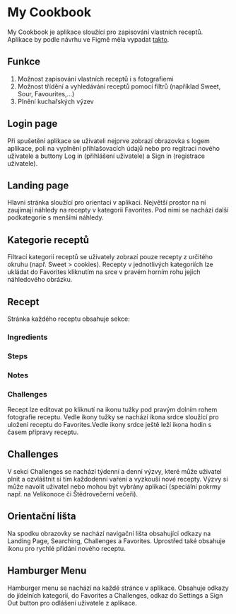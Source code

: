 ﻿# My Cookbook 
My Cookbook je aplikace sloužící pro zapisování vlastních receptů.</br>
Aplikace by podle návrhu ve Figmě měla vypadat <a href="https://www.figma.com/embed?embed_host=share&url=https%3A%2F%2Fwww.figma.com%2Ffile%2F14vbXilS1z5cxwfjdUWla9%2FUntitled%3Fnode-id%3D0%253A1%26t%3DLYRf8cSZyKihxrol-1">takto</a>.
## Funkce
1. Možnost zapisování vlastních receptů i s fotografiemi
2. Možnost třídění a vyhledávání receptů pomocí filtrů (například Sweet, Sour, Favourites,...)
3. Plnění kuchařských výzev
## Login page
Při spušetění aplikace se uživateli nejprve zobrazí obrazovka s logem aplikace, poli na vyplnění přihlašovacích údajů nebo pro regitraci nového uživatele a buttony Log in (přihlášení uživatele) a Sign in (registrace uživatele). 
## Landing page
Hlavni stránka sloužící pro orientaci v aplikaci.
Největší prostor na ní zaujímají náhledy na recepty v kategorii Favorites. Pod nimi se nachází další podkategorie s menšími náhledy.
## Kategorie receptů
Filtrací kategorií receptů se uživately zobrazí pouze recepty z určitého okruhu (např. Sweet > cookies).
Recepty v jednotlivých kategoriích lze ukládat do Favorites kliknutím na srce v pravém horním rohu jejich náhledového obrázku.
## Recept
Stránka každého receptu obsahuje sekce:
### Ingredients
### Steps
### Notes
### Challenges
Recept lze editovat po kliknutí na ikonu tužky pod pravým dolním rohem fotografie receptu. Vedle ikony tužky se nachází ikona srdce sloužící pro uložení receptu do Favorites.Vedle ikony srdce ještě leží ikona hodin s časem přípravy receptu. 
## Challenges
V sekci Challenges se nachází týdenní a denní výzvy, které může uživatel plnit a ozvláštnit si tím každodenní vaření a vyzkouší nové recepty. Výzvy si může navolit uživatel nebo mohou být vybrány aplikací (speciální pokrmy např. na Velikonoce či Štědrovečerní večeři).
## Orientační lišta
Na spodku obrazovky se nachází navigační lišta obsahující odkazy na Landing Page, Searching, Challenges a Favorites. Uprostřed také obsahuje ikonu pro rychlé přidání nového receptu.
## Hamburger Menu
Hamburger menu se nachází na každé stránce v aplikace.
Obsahuje odkazy do jídelních kategorií, do Favorites a Challenges, odkaz do Settings a Sign Out button pro odlášení uživatele z aplikace.
